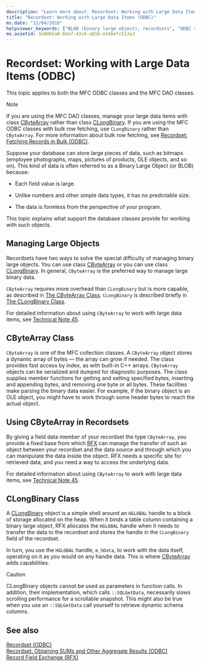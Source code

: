 ```yaml
---
description: "Learn more about: Recordset: Working with Large Data Items (ODBC)"
title: "Recordset: Working with Large Data Items (ODBC)"
ms.date: "11/04/2016"
helpviewer_keywords: ["BLOB (binary large object), recordsets", "ODBC recordsets, binary large objects", "recordsets, binary large objects", "binary large objects", "CLongBinary class, using in recordsets"]
ms.assetid: 3e80b5a8-b6e7-43c6-a816-e54befc513a3
---
```

# Recordset: Working with Large Data Items (ODBC)

This topic applies to both the MFC ODBC classes and the MFC DAO classes.

> [!NOTE]
> If you are using the MFC DAO classes, manage your large data items with class [CByteArray](../../mfc/reference/cbytearray-class.md) rather than class [CLongBinary](../../mfc/reference/clongbinary-class.md). If you are using the MFC ODBC classes with bulk row fetching, use `CLongBinary` rather than `CByteArray`. For more information about bulk row fetching, see [Recordset: Fetching Records in Bulk (ODBC)](../../data/odbc/recordset-fetching-records-in-bulk-odbc.md).

Suppose your database can store large pieces of data, such as bitmaps (employee photographs, maps, pictures of products, OLE objects, and so on). This kind of data is often referred to as a Binary Large Object (or BLOB) because:

- Each field value is large.

- Unlike numbers and other simple data types, it has no predictable size.

- The data is formless from the perspective of your program.

This topic explains what support the database classes provide for working with such objects.

## <a name="_core_managing_large_objects"></a> Managing Large Objects

Recordsets have two ways to solve the special difficulty of managing binary large objects. You can use class [CByteArray](../../mfc/reference/cbytearray-class.md) or you can use class [CLongBinary](../../mfc/reference/clongbinary-class.md). In general, `CByteArray` is the preferred way to manage large binary data.

`CByteArray` requires more overhead than `CLongBinary` but is more capable, as described in [The CByteArray Class](#_core_the_cbytearray_class). `CLongBinary` is described briefly in [The CLongBinary Class](#_core_the_clongbinary_class).

For detailed information about using `CByteArray` to work with large data items, see [Technical Note 45](../../mfc/tn045-mfc-database-support-for-long-varchar-varbinary.md).

## <a name="_core_the_cbytearray_class"></a> CByteArray Class

`CByteArray` is one of the MFC collection classes. A `CByteArray` object stores a dynamic array of bytes — the array can grow if needed. The class provides fast access by index, as with built-in C++ arrays. `CByteArray` objects can be serialized and dumped for diagnostic purposes. The class supplies member functions for getting and setting specified bytes, inserting and appending bytes, and removing one byte or all bytes. These facilities make parsing the binary data easier. For example, if the binary object is an OLE object, you might have to work through some header bytes to reach the actual object.

## <a name="_core_using_cbytearray_in_recordsets"></a> Using CByteArray in Recordsets

By giving a field data member of your recordset the type `CByteArray`, you provide a fixed base from which [RFX](../../data/odbc/record-field-exchange-rfx.md) can manage the transfer of such an object between your recordset and the data source and through which you can manipulate the data inside the object. RFX needs a specific site for retrieved data, and you need a way to access the underlying data.

For detailed information about using `CByteArray` to work with large data items, see [Technical Note 45](../../mfc/tn045-mfc-database-support-for-long-varchar-varbinary.md).

## <a name="_core_the_clongbinary_class"></a> CLongBinary Class

A [CLongBinary](../../mfc/reference/clongbinary-class.md) object is a simple shell around an `HGLOBAL` handle to a block of storage allocated on the heap. When it binds a table column containing a binary large object, RFX allocates the `HGLOBAL` handle when it needs to transfer the data to the recordset and stores the handle in the `CLongBinary` field of the recordset.

In turn, you use the `HGLOBAL` handle, `m_hData`, to work with the data itself, operating on it as you would on any handle data. This is where [CByteArray](../../mfc/reference/cbytearray-class.md) adds capabilities.

> [!CAUTION]
> CLongBinary objects cannot be used as parameters in function calls. In addition, their implementation, which calls `::SQLGetData`, necessarily slows scrolling performance for a scrollable snapshot. This might also be true when you use an `::SQLGetData` call yourself to retrieve dynamic schema columns.

## See also

[Recordset (ODBC)](../../data/odbc/recordset-odbc.md)<br/>
[Recordset: Obtaining SUMs and Other Aggregate Results (ODBC)](../../data/odbc/recordset-obtaining-sums-and-other-aggregate-results-odbc.md)<br/>
[Record Field Exchange (RFX)](../../data/odbc/record-field-exchange-rfx.md)

